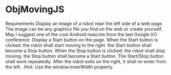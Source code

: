 # ObjMovingJS
Requirements Display an image of a robot near the left side of a web page. The image can be any graphics file you find on the web or create yourself. May I suggest one of the cool Android mascots from the last Google I/O conference. Display a Start button on the page. When the Start button is clicked: the robot shall start moving to the right. the Start button shall become a Stop button. When the Stop button is clicked: the robot shall stop moving. the Stop button shall become a Start button. The Start/Stop button shall work repeatedly. After the robot exits on the right, it shall re-enter from the left.  Hint: Use the window.innerWidth property.
